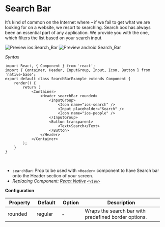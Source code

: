 # Search Bar

It’s kind of common on the Internet where – if we fail to get what we are looking for on a website, we resort to searching. Search box has always been an essential part of any application.
We provide you with the one, which filters the list based on your search input.

![Preview ios Search_Bar](https://github.com/GeekyAnts/NativeBase-KitchenSink/raw/master/screenshots/ios/searchbar.png)
![Preview android Search_Bar](https://github.com/GeekyAnts/NativeBase-KitchenSink/raw/master/screenshots/android/searchbar.png)

*Syntax*

<pre class="line-numbers"><code class="language-jsx">import React, { Component } from 'react';
import { Container, Header, InputGroup, Input, Icon, Button } from 'native-base';
export default class SearchBarExample extends Component {
    render() {
        return (
            &lt;Container>
                &lt;Header searchBar rounded>
                    &lt;InputGroup>
                        &lt;Icon name="ios-search" />
                        &lt;Input placeholder="Search" />
                        &lt;Icon name="ios-people" />
                    &lt;/InputGroup>
                    &lt;Button transparent>
                        &lt;Text>Search&lt;/Text>
                    &lt;/Button>
                &lt;/Header>
            &lt;/Container>
        );
    }
}</code></pre><br />

* <code>searchBar</code>: Prop to be used with <code>&lt;Header></code> component to have Search bar onto the Header section of your screen.
* *Replacing Component: [React Native](https://facebook.github.io/react-native/) [<code>&lt;View></code>](https://facebook.github.io/react-native/docs/view.html)*



**Configuration**
<table class = "table table-bordered">
        <thead>
            <tr>
                <th>Property</th>
                <th>Default</th>
                <th>Option</th>
                <th width="50%">Description</th>
            </tr>
        </thead>
        <tbody>
            <tr>
                <td>rounded</td>
                <td>regular</td>
                <td> - </td>
                <td>
                    Wraps the search bar with predefined border options.
                </td>
            </tr>
        </tbody>
    </table><br />
